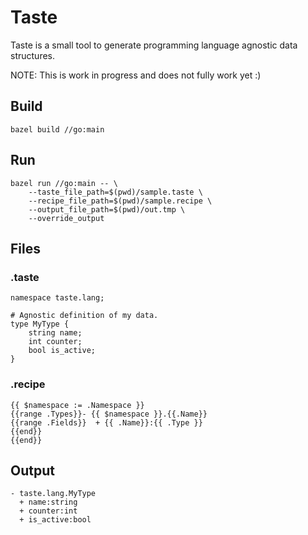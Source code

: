 # Taste

Taste is a small tool to generate programming language agnostic data structures.

NOTE: This is work in progress and does not fully work yet :)

## Build

```
bazel build //go:main
```

## Run 

```
bazel run //go:main -- \
	--taste_file_path=$(pwd)/sample.taste \
	--recipe_file_path=$(pwd)/sample.recipe \
	--output_file_path=$(pwd)/out.tmp \
	--override_output

```

## Files

### .taste

```
namespace taste.lang;

# Agnostic definition of my data.
type MyType {
    string name;
    int counter;
    bool is_active;
}
```

### .recipe

```
{{ $namespace := .Namespace }}
{{range .Types}}- {{ $namespace }}.{{.Name}}
{{range .Fields}}  + {{ .Name}}:{{ .Type }}
{{end}}
{{end}}
```

## Output

```
- taste.lang.MyType
  + name:string
  + counter:int
  + is_active:bool
```
